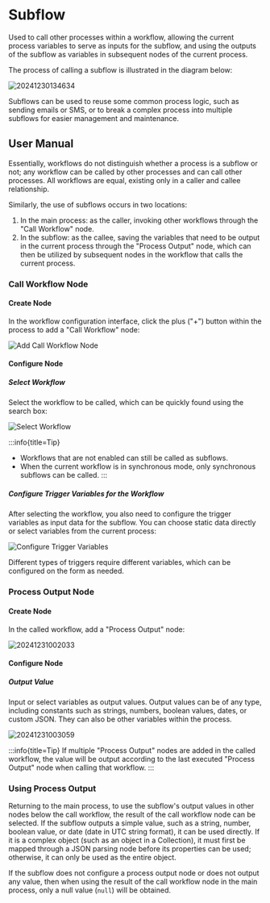 # Subflow

<PluginInfo name="workflow-subflow" link="/handbook/workflow-subflow" commercial="true"></PluginInfo>

Used to call other processes within a workflow, allowing the current process variables to serve as inputs for the subflow, and using the outputs of the subflow as variables in subsequent nodes of the current process.

The process of calling a subflow is illustrated in the diagram below:

![20241230134634](https://static-docs.nocobase.com/20241230134634.png)

Subflows can be used to reuse some common process logic, such as sending emails or SMS, or to break a complex process into multiple subflows for easier management and maintenance.

## User Manual

Essentially, workflows do not distinguish whether a process is a subflow or not; any workflow can be called by other processes and can call other processes. All workflows are equal, existing only in a caller and callee relationship.

Similarly, the use of subflows occurs in two locations:

1. In the main process: as the caller, invoking other workflows through the "Call Workflow" node.
2. In the subflow: as the callee, saving the variables that need to be output in the current process through the "Process Output" node, which can then be utilized by subsequent nodes in the workflow that calls the current process.

### Call Workflow Node

#### Create Node

In the workflow configuration interface, click the plus ("+") button within the process to add a "Call Workflow" node:

![Add Call Workflow Node](https://static-docs.nocobase.com/20241230001323.png)

#### Configure Node

##### Select Workflow

Select the workflow to be called, which can be quickly found using the search box:

![Select Workflow](https://static-docs.nocobase.com/20241230001534.png)

:::info{title=Tip}
* Workflows that are not enabled can still be called as subflows.
* When the current workflow is in synchronous mode, only synchronous subflows can be called.
:::

##### Configure Trigger Variables for the Workflow

After selecting the workflow, you also need to configure the trigger variables as input data for the subflow. You can choose static data directly or select variables from the current process:

![Configure Trigger Variables](https://static-docs.nocobase.com/20241230162722.png)

Different types of triggers require different variables, which can be configured on the form as needed.

### Process Output Node

#### Create Node

In the called workflow, add a "Process Output" node:

![20241231002033](https://static-docs.nocobase.com/20241231002033.png)

#### Configure Node

##### Output Value

Input or select variables as output values. Output values can be of any type, including constants such as strings, numbers, boolean values, dates, or custom JSON. They can also be other variables within the process.

![20241231003059](https://static-docs.nocobase.com/20241231003059.png)

:::info{title=Tip}
If multiple "Process Output" nodes are added in the called workflow, the value will be output according to the last executed "Process Output" node when calling that workflow.
:::

### Using Process Output

Returning to the main process, to use the subflow's output values in other nodes below the call workflow, the result of the call workflow node can be selected. If the subflow outputs a simple value, such as a string, number, boolean value, or date (date in UTC string format), it can be used directly. If it is a complex object (such as an object in a Collection), it must first be mapped through a JSON parsing node before its properties can be used; otherwise, it can only be used as the entire object.

If the subflow does not configure a process output node or does not output any value, then when using the result of the call workflow node in the main process, only a null value (`null`) will be obtained.
